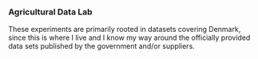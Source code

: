 ### Agricultural Data Lab

These experiments are primarily rooted in datasets covering Denmark, since this is where I live and I know my way around the officially provided data sets published by the government and/or suppliers.
